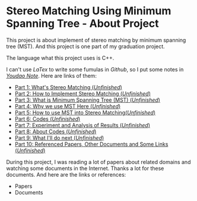 # Stereo Matching Using Minimum Spanning Tree - About Project

This project is about implement of stereo matching by minimum spanning tree (MST). And this project is one part of my graduation project.

The language what this project uses is C++.

I can't use *LaTex* to write some fumulas in *Github*, so I put some notes in *[Youdao Note](http://note.youdao.com/noteshare?id=4999a00f3ce88583c92f20bfb19a3981)*. Here are links of them:

- [Part 1: What's Stereo Matching (*Unfinished*)](https://github.com/Tenvence)
- [Part 2: How to Implement Stereo Matching (*Unfinished*)](https://github.com/Tenvence)
- [Part 3: What is Minimum Spanning Tree (MST) (*Unfinished*)](https://github.com/Tenvence)
- [Part 4: Why we use MST Here (*Unfinished*)](https://github.com/Tenvence)
- [Part 5: How to use MST into Stereo Matching(*Unfinished*)](https://github.com/Tenvence)
- [Part 6: Codes (*Unfinished*)](https://github.com/Tenvence)
- [Part 7: Experiment and Analysis of Results (*Unfinished*)](https://github.com/Tenvence)
- [Part 8: About Codes (*Unfinished*)](https://github.com/Tenvence)
- [Part 9: What I'll do next (*Unfinished*)](https://github.com/Tenvence)
- [Part 10: Referenced Papers, Other Documents and Some Links (*Unfinished*)](https://github.com/Tenvence)

During this project, I was reading a lot of papers about related domains and watching some documents in the Internet. Thanks a lot for these documents. And here are the links or references:

- Papers
- Documents
